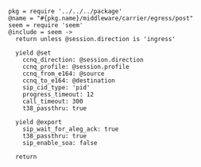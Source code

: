     pkg = require '../../../package'
    @name = "#{pkg.name}/middleware/carrier/egress/post"
    seem = require 'seem'
    @include = seem ->
      return unless @session.direction is 'ingress'

      yield @set
        ccnq_direction: @session.direction
        ccnq_profile: @session.profile
        ccnq_from_e164: @source
        ccnq_to_e164: @destination
        sip_cid_type: 'pid'
        progress_timeout: 12
        call_timeout: 300
        t38_passthru: true

      yield @export
        sip_wait_for_aleg_ack: true
        t38_passthru: true
        sip_enable_soa: false

      return
